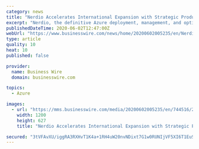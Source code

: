```yaml
---
category: news
title: "Nerdio Accelerates International Expansion with Strategic Product Partnership and Dynamic New EMEA CTO Bas van Kaam"
excerpt: "Nerdio, the definitive Azure deployment, management, and optimization solution for Managed Service Providers (MSPs) and Enterprise IT Professionals, t"
publishedDateTime: 2020-06-02T12:47:00Z
webUrl: "https://www.businesswire.com/news/home/20200602005235/en/Nerdio-Accelerates-International-Expansion-Strategic-Product-Partnership"
type: article
quality: 10
heat: 10
published: false

provider:
  name: Business Wire
  domain: businesswire.com

topics:
  - Azure

images:
  - url: "https://mms.businesswire.com/media/20200602005235/en/744516/23/Nerdio_Logo.jpg"
    width: 1200
    height: 627
    title: "Nerdio Accelerates International Expansion with Strategic Product Partnership and Dynamic New EMEA CTO Bas van Kaam"

secured: "3tVFAvXU/iggRA3RXHvT1K4a+1RH4uW20nvNDixt7G1w0RUNIjVF5XI6T1EuSWxZc/DZYs7CVf2I2lVtEONfLRWadhh3Z4vXtH9rqg61Cy0vMpRQVaWlL9e4rycyutRsJhvlu0CvzgbijP80Hp7x37Hj/e/QcB+ar01dkErt1nKNmPjcIkoAiVgHis5rT30RTLHIw3CIrn6RlPU1yUlC8LwOQlUJUWG5d2VLcGhjWhMx3oWnT7cN/m61JWQDjw546CvckmKqw2BACIOHcXBXphN7Q0NzDUBQfahY8p++RM4iyU0rXJQicdttiYOU8E5X;/O0neaLLD5EHJUldS9XLpQ=="
---
```


